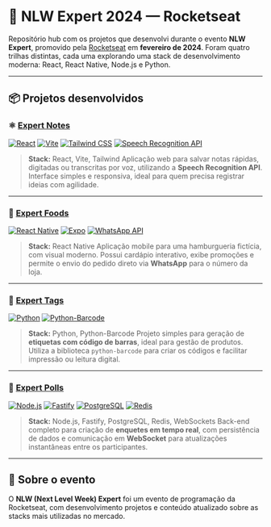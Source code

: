 # 🚀 NLW Expert 2024 — Rocketseat

Repositório hub com os projetos que desenvolvi durante o evento **NLW Expert**, promovido pela [Rocketseat](https://www.rocketseat.com.br/) em **fevereiro de 2024**. Foram quatro trilhas distintas, cada uma explorando uma stack de desenvolvimento moderna: React, React Native, Node.js e Python.

---

## 📦 Projetos desenvolvidos

### ⚛️ [Expert Notes](https://github.com/Alan-oliveir/expert-notes)

[![React](https://img.shields.io/badge/React-20232A?style=for-the-badge&logo=react&logoColor=61DAFB)](#)
[![Vite](https://img.shields.io/badge/Vite-646CFF?style=for-the-badge&logo=vite&logoColor=FFD62E)](#)
[![Tailwind CSS](https://img.shields.io/badge/Tailwind-06B6D4?style=for-the-badge&logo=tailwindcss&logoColor=white)](#)
[![Speech Recognition API](https://img.shields.io/badge/Speech_Recognition_API-FFA500?style=for-the-badge)](#)


> **Stack:** React, Vite, Tailwind
> Aplicação web para salvar notas rápidas, digitadas ou transcritas por voz, utilizando a **Speech Recognition API**. Interface simples e responsiva, ideal para quem precisa registrar ideias com agilidade.

---

### 📱 [Expert Foods](https://github.com/Alan-oliveir/expert-foods)

[![React Native](https://img.shields.io/badge/React_Native-20232A?style=for-the-badge&logo=react&logoColor=61DAFB)](#)
[![Expo](https://img.shields.io/badge/Expo-000020?style=for-the-badge&logo=expo&logoColor=white)](#)
[![WhatsApp API](https://img.shields.io/badge/WhatsApp_API-25D366?style=for-the-badge&logo=whatsapp&logoColor=white)](#)

> **Stack:** React Native
> Aplicação mobile para uma hamburgueria fictícia, com visual moderno. Possui cardápio interativo, exibe promoções e permite o envio do pedido direto via **WhatsApp** para o número da loja.

---

### 🐍 [Expert Tags](https://github.com/Alan-oliveir/expert-tags)

[![Python](https://img.shields.io/badge/Python-3776AB?style=for-the-badge&logo=python&logoColor=white)](#)
[![Python-Barcode](https://img.shields.io/badge/python--barcode-blue?style=for-the-badge)](#)

> **Stack:** Python, Python-Barcode
> Projeto simples para geração de **etiquetas com código de barras**, ideal para gestão de produtos. Utiliza a biblioteca `python-barcode` para criar os códigos e facilitar impressão ou leitura digital.

---

### 🧠 [Expert Polls](https://github.com/Alan-oliveir/expert-polls)

[![Node.js](https://img.shields.io/badge/Node.js-339933?style=for-the-badge&logo=nodedotjs&logoColor=white)](#)
[![Fastify](https://img.shields.io/badge/Fastify-000000?style=for-the-badge&logo=fastify&logoColor=white)](#)
[![PostgreSQL](https://img.shields.io/badge/PostgreSQL-4169E1?style=for-the-badge&logo=postgresql&logoColor=white)](#)
[![Redis](https://img.shields.io/badge/Redis-DC382D?style=for-the-badge&logo=redis&logoColor=white)](#)

> **Stack:** Node.js, Fastify, PostgreSQL, Redis, WebSockets
> Back-end completo para criação de **enquetes em tempo real**, com persistência de dados e comunicação em **WebSocket** para atualizações instantâneas entre os participantes.

---

## 🧠 Sobre o evento

O **NLW (Next Level Week) Expert** foi um evento de programação da Rocketseat, com desenvolvimento projetos e conteúdo atualizado sobre as stacks mais utilizadas no mercado.
